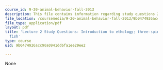 ```yaml
---
course_id: 9-20-animal-behavior-fall-2013
description: This file contains information regarding study questions 2.
file_location: /coursemedia/9-20-animal-behavior-fall-2013/9b0474926acc90a0941dd6fa1ee29ee2_MIT9_20F13_L2_Qs.pdf
file_type: application/pdf
layout: pdf
title: 'Lecture 2 Study Questions: Introduction to ethology; three-spined stickleback
  fish'
type: course
uid: 9b0474926acc90a0941dd6fa1ee29ee2

---
```

None
